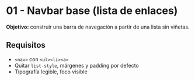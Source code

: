 # 01 - Navbar base (lista de enlaces)

**Objetivo:** construir una barra de navegación a partir de una lista sin viñetas.

## Requisitos
- `<nav>` con `<ul><li><a>`
- Quitar `list-style`, márgenes y padding por defecto
- Tipografía legible, foco visible

